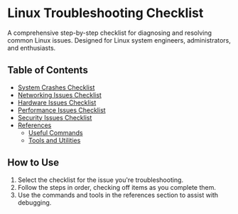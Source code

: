 # Linux Troubleshooting Checklist

A comprehensive step-by-step checklist for diagnosing and resolving common Linux issues. Designed for Linux system engineers, administrators, and enthusiasts.

## Table of Contents
- [System Crashes Checklist](System-Crashes-Checklist.md)
- [Networking Issues Checklist](Networking-Issues-Checklist.md)
- [Hardware Issues Checklist](Hardware-Issues-Checklist.md)
- [Performance Issues Checklist](Performance-Issues-Checklist.md)
- [Security Issues Checklist](Security-Issues-Checklist.md)
- [References](References/Useful-Commands.md)
  - [Useful Commands](References/Useful-Commands.md)
  - [Tools and Utilities](References/Tools-and-Utilities.md)

## How to Use
1. Select the checklist for the issue you're troubleshooting.
2. Follow the steps in order, checking off items as you complete them.
3. Use the commands and tools in the references section to assist with debugging.
